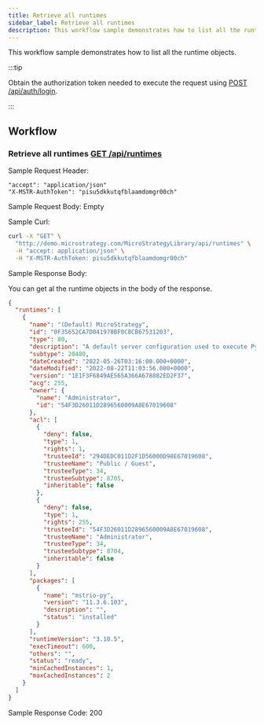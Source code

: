 ```yaml
---
title: Retrieve all runtimes
sidebar_label: Retrieve all runtimes
description: This workflow sample demonstrates how to list all the runtime objects.
---
```


<Available since="2021 Update 7" />

This workflow sample demonstrates how to list all the runtime objects.

:::tip

Obtain the authorization token needed to execute the request using [POST /api/auth/login](https://demo.microstrategy.com/MicroStrategyLibrary/api-docs/index.html#/Authentication/postLogin).

:::

## Workflow

### Retrieve all runtimes [GET /api/runtimes](https://demo.microstrategy.com/MicroStrategyLibrary/api-docs/index.html#/Runtimes/listRuntimes)

Sample Request Header:

```http
"accept": "application/json"
"X-MSTR-AuthToken": "pisu5dkkutqfblaamdomgr00ch"
```

Sample Request Body: Empty

Sample Curl:

```bash
curl -X "GET" \
  "http://demo.microstrategy.com/MicroStrategyLibrary/api/runtimes" \
  -H "accept: application/json" \
  -H "X-MSTR-AuthToken: pisu5dkkutqfblaamdomgr00ch"
```

Sample Response Body:

You can get al the runtime objects in the body of the response.

```json
{
  "runtimes": [
    {
      "name": "(Default) MicroStrategy",
      "id": "0F35652CA7D041978BF0CBCB67531203",
      "type": 80,
      "description": "A default server configuration used to execute Python scripts on IServer. It includes the latest versions of both Python and mstrio packages, as well as a default network access configuration. Allows for network access customization.",
      "subtype": 20480,
      "dateCreated": "2022-05-26T03:16:00.000+0000",
      "dateModified": "2022-08-22T11:03:56.000+0000",
      "version": "1E1F3F6849AE565A366A678882ED2F37",
      "acg": 255,
      "owner": {
        "name": "Administrator",
        "id": "54F3D26011D2896560009A8E67019608"
      },
      "acl": [
        {
          "deny": false,
          "type": 1,
          "rights": 1,
          "trusteeId": "294DEDC011D2F1D56000D98E67019608",
          "trusteeName": "Public / Guest",
          "trusteeType": 34,
          "trusteeSubtype": 8705,
          "inheritable": false
        },
        {
          "deny": false,
          "type": 1,
          "rights": 255,
          "trusteeId": "54F3D26011D2896560009A8E67019608",
          "trusteeName": "Administrator",
          "trusteeType": 34,
          "trusteeSubtype": 8704,
          "inheritable": false
        }
      ],
      "packages": [
        {
          "name": "mstrio-py",
          "version": "11.3.6.103",
          "description": "",
          "status": "installed"
        }
      ],
      "runtimeVersion": "3.10.5",
      "execTimeout": 600,
      "others": "",
      "status": "ready",
      "minCachedInstances": 1,
      "maxCachedInstances": 2
    }
  ]
}
```

Sample Response Code: 200
